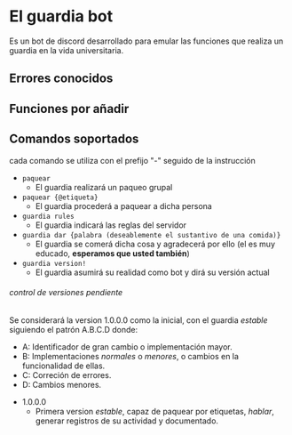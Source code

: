 # El guardia bot
Es un bot de discord desarrollado para emular las funciones que realiza un guardia en la vida universitaria.

## Errores conocidos

## Funciones por añadir

## Comandos soportados
cada comando se utiliza con el prefijo "-" seguido de la instrucción
* `paquear`
  * El guardia realizará un paqueo grupal
* `paquear {@etiqueta}`
  * El guardia procederá a paquear a dicha persona
* `guardia rules`
  * El guardia indicará las reglas del servidor
* `guardia dar {palabra (deseablemente el sustantivo de una comida)}`
  * El guardia se comerá dicha cosa y agradecerá por ello (el es muy educado, **esperamos que usted también**)
* `guardia version!`
  * El guardia asumirá su realidad como bot y dirá su versión actual
###### _control de versiones pendiente_
Se considerará la version 1.0.0.0 como la inicial, con el guardia _estable_ siguiendo el patrón A.B.C.D donde:
- A: Identificador de gran cambio o implementación mayor.
- B: Implementaciones _normales_ o _menores_, o cambios en la funcionalidad de ellas.
- C: Correción de errores.
- D: Cambios menores.

* 1.0.0.0
  * Primera version _estable_, capaz de paquear por etiquetas, _hablar_, generar registros de su actividad y documentado.
